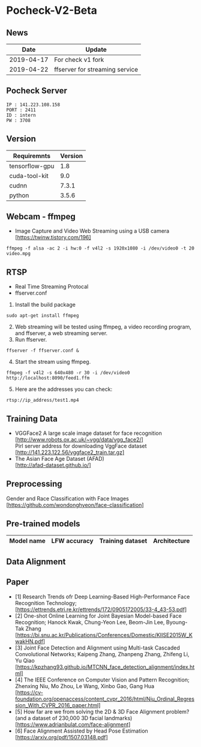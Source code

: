 # Pocheck-V2-Beta

## News
| Date     | Update |
|----------|--------|
| 2019-04-17 | For check v1 fork |
| 2019-04-22 | ffserver for streaming service |
 
## Pocheck Server
```
IP : 141.223.108.158
PORT : 2411
ID : intern
PW : 3708
```

## Version
| Requiremnts      | Version |
|-----------------|--------------|
|tensorflow-gpu| 1.8 |
|cuda-tool-kit| 9.0 |
|cudnn| 7.3.1 |
|python| 3.5.6 |

## Webcam - ffmpeg
- Image Capture and Video Web Streaming using a USB camera<br>[https://twinw.tistory.com/196]
```
ffmpeg -f alsa -ac 2 -i hw:0 -f v4l2 -s 1920x1080 -i /dev/video0 -t 20 video.mpg

```

## RTSP
- Real Time Streaming Protocal
- ffserver.conf
 1. Install the build package
```
sudo apt-get install ffmpeg
```
 2. Web streaming will be tested using ffmpeg, a video recording program, and ffserver, a web streaming server.
 3. Run ffserver.
```
ffserver -f ffserver.conf &
```
 4. Start the stream using ffmpeg.
```
ffmpeg -f v4l2 -s 640x480 -r 30 -i /dev/video0 http://localhost:8090/feed1.ffm
```
 5. Here are the addresses you can check:
```
rtsp://ip_address/test1.mp4
```

## Training Data
- VGGFace2 A large scale image dataset for face recognition<br>
[http://www.robots.ox.ac.uk/~vgg/data/vgg_face2/]<br>
Pirl server address for downloading VggFace dataset<br>
[http://141.223.122.56/vggface2_train.tar.gz]<br>
- The Asian Face Age Dataset (AFAD)<br>
[http://afad-dataset.github.io/]

## Preprocessing
Gender and Race Classification with Face Images<br>
[https://github.com/wondonghyeon/face-classification]<br>

## Pre-trained models
| Model name      | LFW accuracy | Training dataset | Architecture |
|-----------------|--------------|------------------|-------------|

## Data Alignment

## Paper
- [1] Research Trends ofr Deep Learning-Based High-Performance Face Recognition Technology;<br>
[https://ettrends.etri.re.kr/ettrends/172/0905172005/33-4_43-53.pdf]<br>
- [2] One-shot Online Learning for Joint Bayesian Model-based
Face Recognition; Hanock Kwak, Chung-Yeon Lee, Beom-Jin Lee, Byoung-Tak Zhang<br>[https://bi.snu.ac.kr/Publications/Conferences/Domestic/KIISE2015W_KwakHN.pdf]<br>
- [3] Joint Face Detection and Alignment using Multi-task Cascaded Convolutional Networks; Kaipeng Zhang, Zhanpeng Zhang, Zhifeng Li, Yu Qiao<br>[https://kpzhang93.github.io/MTCNN_face_detection_alignment/index.html]<br>
- [4] The IEEE Conference on Computer Vision and Pattern Recognition; Zhenxing Niu, Mo Zhou, Le Wang, Xinbo Gao, Gang Hua<br>[https://cv-foundation.org/openaccess/content_cvpr_2016/html/Niu_Ordinal_Regression_With_CVPR_2016_paper.html]
- [5] How far are we from solving the 2D & 3D Face Alignment problem? (and a dataset of 230,000 3D facial landmarks)<br>[https://www.adrianbulat.com/face-alignment]
- [6] Face Alignment Assisted by Head Pose Estimation<br>
[https://arxiv.org/pdf/1507.03148.pdf]
